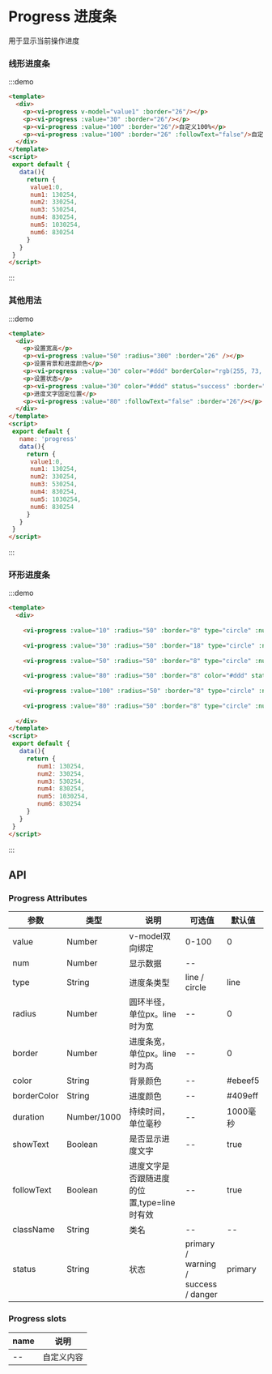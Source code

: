 <!-- Created by 337547038 on 2019/8/6 0006. -->
# Progress 进度条
用于显示当前操作进度
 
### 线形进度条
:::demo 
```html
<template>
  <div>
    <p><vi-progress v-model="value1" :border="26"/></p>
    <p><vi-progress :value="30" :border="26"/></p>
    <p><vi-progress :value="100" :border="26"/>自定义100%</p>
    <p><vi-progress :value="100" :border="26" :followText="false"/>自定义100%</p>
  </div>
</template>
<script>
 export default {
   data(){
     return {
      value1:0,
      num1: 130254,
      num2: 330254,
      num3: 530254,
      num4: 830254,
      num5: 1030254,
      num6: 830254
     }
   }
 }
</script>
```
:::

### 其他用法
:::demo 
```html
<template>
  <div>
    <p>设置宽高</p>
    <p><vi-progress :value="50" :radius="300" :border="26" /></p>
    <p>设置背景和进度颜色</p>
    <p><vi-progress :value="30" color="#ddd" borderColor="rgb(255, 73, 73)" :border="26"/></p>
    <p>设置状态</p>
    <p><vi-progress :value="30" color="#ddd" status="success" :border="26" /></p>
    <p>进度文字固定位置</p>
    <p><vi-progress :value="80" :followText="false" :border="26"/></p>
  </div>
</template>
<script>
 export default {
   name: 'progress'
   data(){
     return {
      value1:0,
      num1: 130254,
      num2: 330254,
      num3: 530254,
      num4: 830254,
      num5: 1030254,
      num6: 830254
     }
   }
 }
</script>
```
:::

### 环形进度条
:::demo 
```html
<template>
  <div>
  
    <vi-progress :value="10" :radius="50" :border="8" type="circle" :num="num1"></vi-progress>
    
    <vi-progress :value="30" :radius="50" :border="18" type="circle" :num="num2"></vi-progress>
    
    <vi-progress :value="50" :radius="50" :border="8" type="circle" :num="num3"></vi-progress>
    
    <vi-progress :value="80" :radius="50" :border="8" color="#ddd" status="danger" borderColor="red" type="circle" :num="num4" ></vi-progress>
    
    <vi-progress :value="100" :radius="50" :border="8" type="circle" :num="num5"></vi-progress>
    
    <vi-progress :value="80" :radius="50" :border="8" type="circle" :num="num6">自定义</vi-progress>
    
  </div>
</template>
<script>
 export default {
   data(){
     return {
        num1: 130254,
        num2: 330254,
        num3: 530254,
        num4: 830254,
        num5: 1030254,
        num6: 830254
     }
   }
 }
</script>
```
:::

## API
### Progress Attributes
|参数|类型|说明|可选值|默认值|
|-|-|-|-|-|
|value          | Number          |v-model双向绑定|0-100|0
|num            | Number          |显示数据|--|
|type           | String         |进度条类型|line / circle|line
|radius         | Number         |圆环半径，单位px。line时为宽|--|0
|border         | Number         |进度条宽，单位px。line时为高|--|0
|color          | String         |背景颜色|--|#ebeef5
|borderColor    | String         |进度颜色|--|#409eff
|duration       | Number/1000    |持续时间，单位毫秒|--|1000毫秒
|showText       | Boolean   |是否显示进度文字|--|true
|followText     | Boolean   |进度文字是否跟随进度的位置,type=line时有效|--|true
|className      | String         |类名|--|--
|status      | String         |状态|primary / warning / success / danger|primary

### Progress slots
|name|说明|
|-|-|
|--|自定义内容
